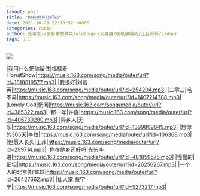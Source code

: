 ```yaml
---
layout: post
title: "你在他乡还好吗"
date: 2021-10-21 22:18:52 +0800
categories: radio
author: 任可爱-/会有猫的咸菜/oldsoup-/大藏藏/吼吼破喉咙/土旦哥哥/cidgur
tags: 工工
---
```

![]({{site.baseurl}}/images/cover_20211021.jpg)

|我用什么把你留住|福禄寿FloruitShow|https://music.163.com/song/media/outer/url?id=1818819577.mp3|
|我很好|刘若英|https://music.163.com/song/media/outer/url?id=254204.mp3|
|二零三|毛不易|https://music.163.com/song/media/outer/url?id=1407214788.mp3|
|Lonely God|惘闻|https://music.163.com/song/media/outer/url?id=385322.mp3|
|那一年|许巍|https://music.163.com/song/media/outer/url?id=406730280.mp3|
|异乡人|无乐|https://music.163.com/song/media/outer/url?id=1399809649.mp3|
|想你的365天|李玟|https://music.163.com/song/media/outer/url?id=106368.mp3|
|但愿人长久|王菲|https://music.163.com/song/media/outer/url?id=299714.mp3|
|你在他乡还好吗|光头李进|https://music.163.com/song/media/outer/url?id=481859575.mp3|
|慢慢的|彭坦|https://music.163.com/song/media/outer/url?id=26256267.mp3|
|一个人的北京|好妹妹|https://music.163.com/song/media/outer/url?id=26427662.mp3|
|仙人掌|蔡宇宁|https://music.163.com/song/media/outer/url?id=5273217.mp3|

